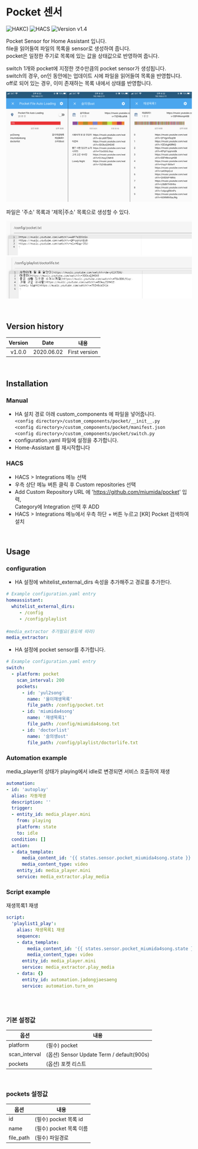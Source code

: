 # Pocket 센서

![HAKC)][hakc-shield]
![HACS][hacs-shield]
![Version v1.4][version-shield]

Pocket Sensor for Home Assistant 입니다.<br>
file을 읽어들여 파일의 목록을 sensor로 생성하여 줍니다.<br>
pocket은 일정한 주기로 목록에 있는 값을 상태값으로 반영하여 줍니다.<br>

switch 1개와 pocket에 지정한 갯수만큼의 pocket sensor가 생성됩니다.<br>
switch의 경우, on인 동안에는 업데이트 시에 파일을 읽어들여 목록을 반영합니다.<br>
off로 되어 있는 경우, 이미 존재하는 목록 내에서 상태를 반영합니다.<br>

![screenshot_1](https://github.com/miumida/pocket/blob/master/images/pocket.png?raw=true)<br>

파일은 '주소' 목록과 '제목|주소' 목록으로 생성할 수 있다.<br>

![screenshot_1](https://github.com/miumida/pocket/blob/master/images/Screenshot1.png?raw=true)<br>
![screenshot_1](https://github.com/miumida/pocket/blob/master/images/Screenshot2.png?raw=true)<br>

<br>

## Version history
| Version | Date        | 내용              |
| :-----: | :---------: | ----------------------- |
| v1.0.0  | 2020.06.02  | First version  |


<br>

## Installation
### Manual
- HA 설치 경로 아래 custom_components 에 파일을 넣어줍니다.<br>
  `<config directory>/custom_components/pocket/__init__.py`<br>
  `<config directory>/custom_components/pocket/manifest.json`<br>
  `<config directory>/custom_components/pocket/switch.py`<br>
- configuration.yaml 파일에 설정을 추가합니다.<br>
- Home-Assistant 를 재시작합니다<br>
### HACS
- HACS > Integrations 메뉴 선택
- 우측 상단 메뉴 버튼 클릭 후 Custom repositories 선택
- Add Custom Repository URL 에 'https://github.com/miumida/pocket' 입력,<br>
  Category에 Integration 선택 후 ADD
- HACS > Integrations 메뉴에서 우측 하단 + 버튼 누르고 [KR] Pocket 검색하여 설치

<br>

## Usage
### configuration
- HA 설정에 whitelist_external_dirs 속성을 추가해주고 경로를 추가한다.
```yaml
# Example configuration.yaml entry
homeassistant:
  whitelist_external_dirs:
     - /config
     - /config/playlist

#media_extractor 추가필요(용도에 따라)
media_extractor:
```
- HA 설정에 pocket sensor를 추가합니다.<br>
```yaml
# Example configuration.yaml entry
switch:
  - platform: pocket
    scan_interval: 200
    pockets:
      - id: 'yul2song'
        name: '율이재생목록'
        file_path: /config/pocket.txt
      - id: 'miumida4song'
        name: '재생목록1'
        file_path: /config/miumida4song.txt
      - id: 'doctorlist'
        name: '슬의생ost'
        file_path: /config/playlist/doctorlife.txt    
```


### Automation example
media_player의 상태가 playing에서 idle로 변경되면 서비스 호출하여 재생
```yaml
automation:
- id: 'autoplay'
  alias: 자동재생
  description: ''
  trigger:
  - entity_id: media_player.mini
    from: playing
    platform: state
    to: idle
  condition: []
  action:
  - data_template:
      media_content_id: '{{ states.sensor.pocket_miumida4song.state }}'
      media_content_type: video
    entity_id: media_player.mini
    service: media_extractor.play_media
```


### Script example
재생목록1 재생
```yaml
script:
  'playlist1_play':
    alias: 재생목록1 재생
    sequence:
    - data_template:
        media_content_id: '{{ states.sensor.pocket_miumida4song.state }}'
        media_content_type: video
      entity_id: media_player.mini
      service: media_extractor.play_media
    - data: {}
      entity_id: automation.jadongjaesaeng
      service: automation.turn_on
```


<br><br>
### 기본 설정값

|옵션|내용|
|--|--|
|platform| (필수) pocket|
|scan_interval| (옵션) Sensor Update Term / default(900s) |
|pockets| (옵션) 포켓 리스트 |
<br>

### pockets 설정값
|옵션|내용|
|--|--|
|id| (필수) pocket 목록 id|
|name| (필수) pocket 목록 이름 |
|file_path| (필수) 파일경로 |

[version-shield]: https://img.shields.io/badge/version-v1.0.0-orange.svg
[hakc-shield]: https://img.shields.io/badge/HAKC-Enjoy-blue.svg
[hacs-shield]: https://img.shields.io/badge/HACS-Custom-red.svg
